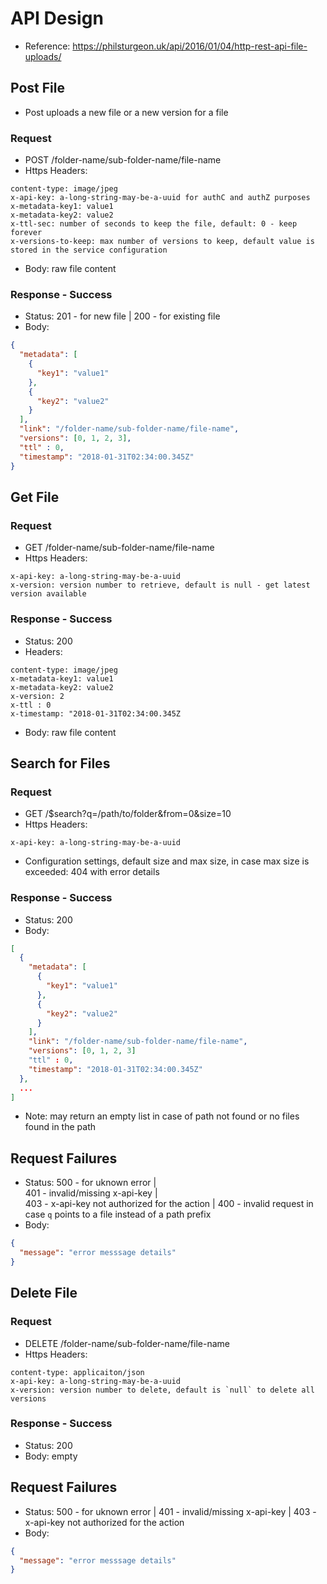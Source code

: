 # API Design

* Reference: https://philsturgeon.uk/api/2016/01/04/http-rest-api-file-uploads/

## Post File

* Post uploads a new file or a new version for a file

### Request

* POST /folder-name/sub-folder-name/file-name
* Https Headers:
```text
content-type: image/jpeg
x-api-key: a-long-string-may-be-a-uuid for authC and authZ purposes
x-metadata-key1: value1
x-metadata-key2: value2
x-ttl-sec: number of seconds to keep the file, default: 0 - keep forever
x-versions-to-keep: max number of versions to keep, default value is stored in the service configuration 
```
* Body: raw file content

### Response - Success
* Status: 201 - for new file | 200 - for existing file
* Body:
```json
{
  "metadata": [
    {
      "key1": "value1"
    },
    {
      "key2": "value2"
    }
  ],
  "link": "/folder-name/sub-folder-name/file-name",
  "versions": [0, 1, 2, 3],
  "ttl" : 0,
  "timestamp": "2018-01-31T02:34:00.345Z"
}
```
  
## Get File

### Request
* GET /folder-name/sub-folder-name/file-name
* Https Headers:
```text
x-api-key: a-long-string-may-be-a-uuid
x-version: version number to retrieve, default is null - get latest version available
```

### Response - Success
* Status: 200
* Headers:
```text
content-type: image/jpeg
x-metadata-key1: value1
x-metadata-key2: value2
x-version: 2
x-ttl : 0
x-timestamp: "2018-01-31T02:34:00.345Z
```
* Body: raw file content

## Search for Files

### Request
* GET /$search?q=/path/to/folder&from=0&size=10
* Https Headers:
```text
x-api-key: a-long-string-may-be-a-uuid
```
* Configuration settings, default size and max size, in case max size is exceeded: 404 with error details

### Response - Success
* Status: 200
* Body:
```json
[
  {
    "metadata": [
      {
        "key1": "value1"
      },
      {
        "key2": "value2"
      }
    ],
    "link": "/folder-name/sub-folder-name/file-name",
    "versions": [0, 1, 2, 3]
    "ttl" : 0,
    "timestamp": "2018-01-31T02:34:00.345Z"
  },
  ...
]
```
* Note: may return an empty list in case of path not found or no files found in the path

## Request Failures
* Status: 500 - for uknown error |  
        401 - invalid/missing x-api-key |  
        403 - x-api-key not authorized for the action | 
        400 - invalid request in case `q` points to a file instead of a path prefix
* Body:
```json
{
  "message": "error messsage details"
}
```

## Delete File

### Request
* DELETE /folder-name/sub-folder-name/file-name
* Https Headers:
```text
content-type: applicaiton/json
x-api-key: a-long-string-may-be-a-uuid
x-version: version number to delete, default is `null` to delete all versions
```

### Response - Success
* Status: 200
* Body: empty

## Request Failures
* Status: 500 - for uknown error | 401 - invalid/missing x-api-key | 403 - x-api-key not authorized for the action
* Body:
```json
{
  "message": "error messsage details"
}
```